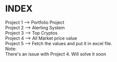 # INDEX

Project 1 --> Portfolio Project\
Project 2 --> Alerting System\
Project 3 --> Top Cryptos\
Project 4 --> All Market price value\
Project 5 --> Fetch the values and put it in excel file.\
Note:\
There's an issue with Project 4. Will solve it soon